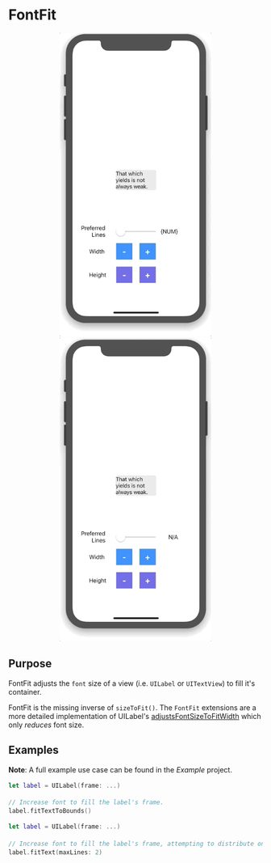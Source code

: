 # FontFit

<p align="center">
    <img src="./.github/demo1.gif" width=300 />
    <img src="./.github/demo2.gif" width=300 />
</p>

## Purpose
FontFit adjusts the `font` size of a view (i.e. `UILabel` or `UITextView`) to fill it's container.

FontFit is the missing inverse of `sizeToFit()`. The `FontFit` extensions are a more detailed implementation of UILabel's [adjustsFontSizeToFitWidth](https://developer.apple.com/documentation/uikit/uilabel/1620546-adjustsfontsizetofitwidth) which only _reduces_ font size.

## Examples
**Note**: A full example use case can be found in the _Example_ project.

```Swift
let label = UILabel(frame: ...)

// Increase font to fill the label's frame.
label.fitTextToBounds()
```

```Swift
let label = UILabel(frame: ...)

// Increase font to fill the label's frame, attempting to distribute onto, at most, 2 lines.
label.fitText(maxLines: 2)
```
